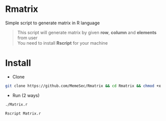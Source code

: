 # Rmatrix
Simple script to generate matrix in R language

> This script will generate matrix by given **row**, **column** and **elements** from user                              
> You need to install **Rscript** for your machine

# Install
+ Clone 
```bash
git clone https://github.com/MemeSec/Rmatrix && cd Rmatrix && chmod +x Matrix.r
```
+ Run (2 ways)
```bash 
./Matrix.r
```
```bash
Rscript Matrix.r
```
